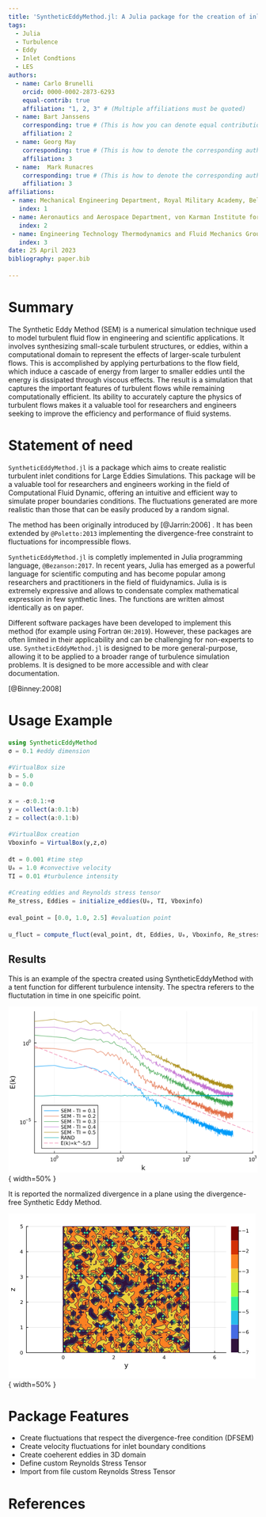 ```yaml
---
title: 'SyntheticEddyMethod.jl: A Julia package for the creation of inlet flow conditions for LES'
tags:
  - Julia
  - Turbulence
  - Eddy
  - Inlet Condtions
  - LES
authors:
  - name: Carlo Brunelli
    orcid: 0000-0002-2873-6293
    equal-contrib: true
    affiliation: "1, 2, 3" # (Multiple affiliations must be quoted)
  - name: Bart Janssens
    corresponding: true # (This is how you can denote equal contributions between multiple authors)
    affiliation: 2
  - name: Georg May
    corresponding: true # (This is how to denote the corresponding author)
    affiliation: 3
  - name:  Mark Runacres
    corresponding: true # (This is how to denote the corresponding author)
    affiliation: 3    
affiliations:
 - name: Mechanical Engineering Department, Royal Military Academy, Belgium
   index: 1
 - name: Aeronautics and Aerospace Department, von Karman Institute for Fluid Dynamics, Belgium
   index: 2
 - name: Engineering Technology Thermodynamics and Fluid Mechanics Group, VUB, Belgium
   index: 3
date: 25 April 2023
bibliography: paper.bib

---
```


# Summary
The Synthetic Eddy Method (SEM) is a numerical simulation technique used to model turbulent fluid flow in engineering and scientific applications. It involves synthesizing small-scale turbulent structures, or eddies, within a computational domain to represent the effects of larger-scale turbulent flows. This is accomplished by applying perturbations to the flow field, which induce a cascade of energy from larger to smaller eddies until the energy is dissipated through viscous effects. The result is a simulation that captures the important features of turbulent flows while remaining computationally efficient. Its ability to accurately capture the physics of turbulent flows makes it a valuable tool for researchers and engineers seeking to improve the efficiency and performance of fluid systems.

# Statement of need

`SyntheticEddyMethod.jl` is a package which aims to create realistic turbulent inlet conditions for Large Eddies Simulations. This package will be a valuable tool for researchers and engineers working in the field of Computational Fluid Dynamic, offering an intuitive and efficient way to simulate proper boundaries conditions. The fluctuations generated are more realistic than those that can be easily produced by a random signal.

The method has been originally introduced by [@Jarrin:2006] . It has been extended by `@Poletto:2013` implementing the divergence-free constraint to fluctuations for incompressible flows.

`SyntheticEddyMethod.jl` is completly implemented in Julia programming language, `@Bezanson:2017`. In recent years, Julia has emerged as a powerful language for scientific computing and has become popular among researchers and practitioners in the field of fluidynamics. Julia is is extremely expressive and allows to condensate complex mathematical expression in few synthetic lines. The functions are written almost identically as on paper.

Different software packages have been developed to implement this method (for example using Fortran `OH:2019`). However, these packages are often limited in their applicability and can be challenging for non-experts to use. `SyntheticEddyMethod.jl` is designed to be more general-purpose, allowing it to be applied to a broader range of turbulence simulation problems. It is designed to be more accessible and with clear documentation.

[@Binney:2008]

# Usage Example

```julia
using SyntheticEddyMethod
σ = 0.1 #eddy dimension

#VirtualBox size
b = 5.0
a = 0.0

x = -σ:0.1:+σ
y = collect(a:0.1:b)
z = collect(a:0.1:b)

#VirtualBox creation
Vboxinfo = VirtualBox(y,z,σ)

dt = 0.001 #time step
U₀ = 1.0 #convective velocity
TI = 0.01 #turbulence intensity

#Creating eddies and Reynolds stress tensor
Re_stress, Eddies = initialize_eddies(U₀, TI, Vboxinfo) 

eval_point = [0.0, 1.0, 2.5] #evaluation point

u_fluct = compute_fluct(eval_point, dt, Eddies, U₀, Vboxinfo, Re_stress)

```

## Results
This is an example of the spectra created using SyntheticEddyMethod with a tent function for different turbulence intensity. The spectra referers to the fluctutation in time in one speicific point.

![Spectra](images/docs/Spectra.png){ width=50% }


It is reported the normalized divergence in a plane using the divergence-free Synthetic Eddy Method.

![Divergence Free](images/docs/Div_free_plane.png){ width=50% }

# Package Features
- Create fluctuations that respect the divergence-free condition (DFSEM)
- Create velocity fluctuations for inlet boundary conditions
- Create coeherent eddies in 3D domain
- Define custom Reynolds Stress Tensor
- Import from file custom Reynolds Stress Tensor


# References
